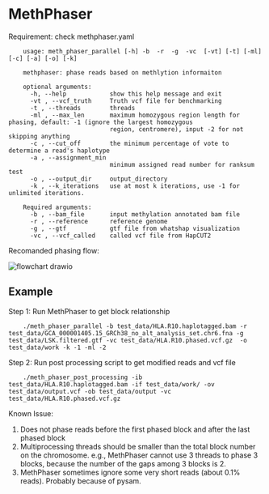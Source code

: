 # MethPhaser

Requirement: 
 check methphaser.yaml
 
 
        usage: meth_phaser_parallel [-h] -b  -r  -g  -vc  [-vt] [-t] [-ml] [-c] [-a] [-o] [-k]

        methphaser: phase reads based on methlytion informaiton

        optional arguments:
          -h, --help            show this help message and exit
          -vt , --vcf_truth     Truth vcf file for benchmarking
          -t , --threads        threads
          -ml , --max_len       maximum homozygous region length for phasing, default: -1 (ignore the largest homozygous
                                region, centromere), input -2 for not skipping anything
          -c , --cut_off        the minimum percentage of vote to determine a read's haplotype
          -a , --assignment_min
                                minimum assigned read number for ranksum test
          -o , --output_dir     output_directory
          -k , --k_iterations   use at most k iterations, use -1 for unlimited iterations.

        Required arguments:
          -b , --bam_file       input methylation annotated bam file
          -r , --reference      reference genome
          -g , --gtf            gtf file from whatshap visualization
          -vc , --vcf_called    called vcf file from HapCUT2
          
Recomanded phasing flow: 

   ![flowchart drawio](https://github.com/treangenlab/methphaser/assets/13065758/c74e5a1d-1c24-49c0-abe3-5b125f43f7eb)


## Example 
Step 1: Run MethPhaser to get block relationship 

        ./meth_phaser_parallel -b test_data/HLA.R10.haplotagged.bam -r test_data/GCA_000001405.15_GRCh38_no_alt_analysis_set.chr6.fna -g test_data/LSK.filtered.gtf -vc test_data/HLA.R10.phased.vcf.gz  -o test_data/work -k -1 -ml -2

Step 2: Run post processing script to get modified reads and vcf file

        ./meth_phaser_post_processing -ib test_data/HLA.R10.haplotagged.bam -if test_data/work/ -ov test_data/output.vcf -ob test_data/output -vc test_data/HLA.R10.phased.vcf.gz 
        
    
Known Issue:
1. Does not phase reads before the first phased block and after the last phased block
2. Multiprocessing threads should be smaller than the total block number on the chromosome. e.g., MethPhaser cannot use 3 threads to phase 3 blocks, because the number of the gaps among 3 blocks is 2.  
3. MethPhaser sometimes ignore some very short reads (about 0.1% reads). Probably because of pysam. 



